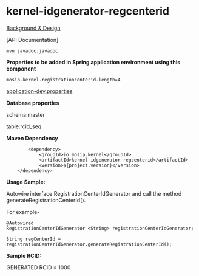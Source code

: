 # kernel-idgenerator-regcenterid

[Background & Design](../../docs/design/kernel/kernel-idgenerator-regcenterid.md)

[API Documentation]

 ```
mvn javadoc:javadoc

 ```
 
 
 **Properties to be added in Spring application environment using this component**
 ```
 mosip.kernel.registrationcenterid.length=4
 ```
 
 [application-dev.properties](../../config/application-dev.properties)


 **Database properties**
 
schema:master

table:rcid_seq


**Maven Dependency**

```
		<dependency>
			<groupId>io.mosip.kernel</groupId>
			<artifactId>kernel-idgenerator-regcenterid</artifactId>
			<version>${project.version}</version>
	</dependency>

```


**Usage Sample:**

 Autowire interface RegistrationCenterIdGenerator and call the method generateRegistrationCenterId().

For example-

```
@Autowired
RegistrationCenterIdGenerator <String> registrationCenterIdGenerator;

String regCenterId = registrationCenterIdGenerator.generateRegistrationCenterId();

```
 

**Sample RCID:**

GENERATED RCID = 1000
 